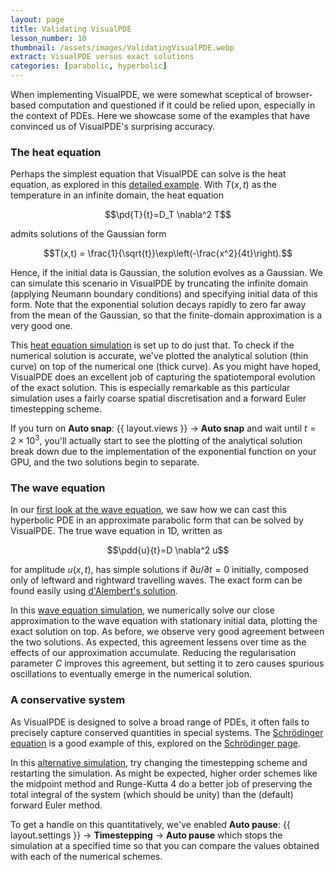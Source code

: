 ```yaml
---
layout: page
title: Validating VisualPDE
lesson_number: 10
thumbnail: /assets/images/ValidatingVisualPDE.webp
extract: VisualPDE versus exact solutions
categories: [parabolic, hyperbolic]
---
```


When implementing VisualPDE, we were somewhat sceptical of browser-based computation and questioned if it could be relied upon, especially in the context of PDEs. Here we showcase some of the examples that have convinced us of VisualPDE's surprising accuracy.

### The heat equation

Perhaps the simplest equation that VisualPDE can solve is the heat equation, as explored in this [detailed example](/basic-pdes/heat-equation). With $T(x,t)$ as the temperature in an infinite domain, the heat equation

$$\pd{T}{t}=D_T \nabla^2 T$$

admits solutions of the Gaussian form 

$$T(x,t) = \frac{1}{\sqrt{t}}\exp\left(-\frac{x^2}{4t}\right).$$

Hence, if the initial data is Gaussian, the solution evolves as a Gaussian. We can simulate this scenario in VisualPDE by truncating the infinite domain (applying Neumann boundary conditions) and specifying initial data of this form. Note that the exponential solution decays rapidly to zero far away from the mean of the Gaussian, so that the finite-domain approximation is a very good one.

This [heat equation simulation](/sim/?preset=heatEquation1DValidity) is set up to do just that. To check if the numerical solution is accurate, we've plotted the analytical solution (thin curve) on top of the numerical one (thick curve). As you might have hoped, VisualPDE does an excellent job of capturing the spatiotemporal evolution of the exact solution. This is especially remarkable as this particular simulation uses a fairly coarse spatial discretisation and a forward Euler timestepping scheme. 

If you turn on **Auto snap**:
<span class='click_sequence'>{{ layout.views }} → **Auto snap**</span>
 and wait until $t=2\times 10^{3}$, you'll actually start to see the plotting of the analytical solution break down due to the implementation of the exponential function on your GPU, and the two solutions begin to separate.

### The wave equation

In our [first look at the wave equation](/basic-pdes/wave-equation), we saw how we can cast this hyperbolic PDE in an approximate parabolic form that can be solved by VisualPDE. The true wave equation in 1D, written as

$$\pdd{u}{t}=D \nabla^2 u$$

for amplitude $u(x,t)$, has simple solutions if $\partial u / \partial t=0$ initially, composed only of leftward and rightward travelling waves. The exact form can be found easily using [d'Alembert's solution](https://mathworld.wolfram.com/dAlembertsSolution.html).

In this [wave equation simulation](/sim/?preset=waveEquation1DValidity), we numerically solve our close approximation to the wave equation with stationary initial data, plotting the exact solution on top. As before, we observe very good agreement between the two solutions. As expected, this agreement lessens over time as the effects of our approximation accumulate. Reducing the regularisation parameter $C$ improves this agreement, but setting it to zero causes spurious oscillations to eventually emerge in the numerical solution.

### A conservative system

As VisualPDE is designed to solve a broad range of PDEs, it often fails to precisely capture conserved quantities in special systems. The [Schrödinger equation](https://en.wikipedia.org/wiki/Schrödinger_equation) is a good example of this, explored on the [Schrödinger page](/basic_pdes/stabilised-schrodinger). 

In this [alternative simulation](/sim/?preset=stabilizedSchrodinger1DValidity), try changing the timestepping scheme and restarting the simulation. As might be expected, higher order schemes like the midpoint method and Runge-Kutta 4 do a better job of preserving the total integral of the system (which should be unity) than the (default) forward Euler method. 

To get a handle on this quantitatively, we've enabled **Auto pause**:
<span class='click_sequence'>{{ layout.settings }} → **Timestepping** → **Auto pause**</span>
which stops the simulation at a specified time so that you can compare the values obtained with each of the numerical schemes.